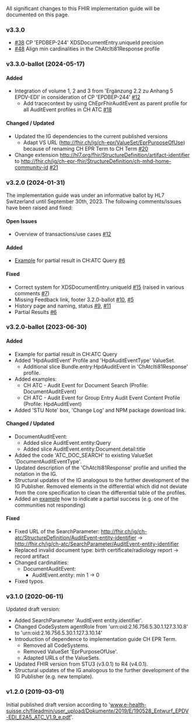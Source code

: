 
All significant changes to this FHIR implementation guide will be documented on this page.   

### v3.3.0

* [#38](https://github.com/ehealthsuisse/ch-atc/issues/38) CP 'EPDBEP-244' XDSDocumentEntry.uniqueId precision
* [#48](https://github.com/ehealthsuisse/ch-atc/issues/48) Align min cardinalities in the ChAtcIti81Response profile

### v3.3.0-ballot (2024-05-17)

#### Added
* Integration of volume 1, 2 and 3 from 'Ergänzung 2.2 zu Anhang 5 EPDV-EDI' in consideration of CP 'EPDBEP-244' [#12](https://github.com/ehealthsuisse/ch-atc/issues/12)
   * Add tracecontext by using ChEprFhirAuditEvent as parent profile for all AuditEvent profiles in CH ATC [#18](https://github.com/ehealthsuisse/ch-atc/issues/18)

#### Changed / Updated
* Updated the IG dependencies to the current published versions
   * Adapt VS URL (http://fhir.ch/ig/ch-epr/ValueSet/EprPurposeOfUse) because of renaming CH EPR Term to CH Term [#20](https://github.com/ehealthsuisse/ch-atc/issues/20)
* Change extension http://hl7.org/fhir/StructureDefinition/artifact-identifier to http://fhir.ch/ig/ch-epr-fhir/StructureDefinition/ch-mhd-home-community-id [#21](https://github.com/ehealthsuisse/ch-atc/issues/21)

### v3.2.0 (2024-01-31)
The implementation guide was under an informative ballot by HL7 Switzerland until September 30th, 2023. The following comments/issues have been raised and fixed:

#### Open Issues
* Overview of transactions/use cases [#12](https://github.com/ehealthsuisse/ch-atc/issues/12) 

#### Added
* [Example](Bundle-ch-atc-iti-81-response-sample.xml.html) for partial result in CH:ATC Query [#6](https://github.com/ehealthsuisse/ch-atc/issues/6)

#### Fixed
* Correct system for XDSDocumentEntry.uniqueId [#15](https://github.com/ehealthsuisse/ch-atc/issues/15) (raised in various comments [#7](https://github.com/ehealthsuisse/ch-atc/issues/7))
* Missing Feedback link, footer 3.2.0-ballot [#10](https://github.com/ehealthsuisse/ch-atc/issues/10), [#5](https://github.com/ehealthsuisse/ch-atc/issues/5)
* History page and naming, status [#9](https://github.com/ehealthsuisse/ch-atc/issues/9), [#11](https://github.com/ehealthsuisse/ch-atc/issues/11)  
* Partial Results [#6](https://github.com/ehealthsuisse/ch-atc/issues/6) 

### v3.2.0-ballot (2023-06-30)

#### Added
* Example for partial result in CH:ATC Query
* Added 'HpdAuditEvent' Profile and 'HpdAuditEventType' ValueSet.
   * Additional slice Bundle.entry:HpdAuditEvent in 'ChAtcIti81Response' profile.
* Added examples:
   * CH ATC - Audit Event for Document Search (Profile: DocumentAuditEvent)
   * CH ATC - Audit Event for Group Entry Audit Event Content Profile (Profile: HpdAuditEvent)
* Added 'STU Note' box, 'Change Log' and NPM package download link.

#### Changed / Updated
* DocumentAuditEvent:
   * Added slice AuditEvent.entity:Query
   * Added slice AuditEvent.entity:Document.detail:title
* Added the code 'ATC_DOC_SEARCH' to existing ValueSet 'DocumentAuditEventType'.
* Updated description of the 'ChAtcIti81Response' profile and unified the notation in the IG.
* Structural updates of the IG analogous to the further development of the IG Publisher. Removed elements in the differential which did not deviate from the core specification to clean the differential table of the profiles.
* Added an [example](Bundle-ch-atc-iti-81-response-sample.xml.html) how to indicate a partial success (e.g. one of the communities not responding)

#### Fixed
* Fixed URL of the SearchParameter: http://fhir.ch/ig/ch-atc/StructureDefinition/AuditEvent-entity-identifier -> http://fhir.ch/ig/ch-atc/SearchParameter/AuditEvent-entity-identifier
* Replaced invalid document type: birth certificate/radiology report -> record artifact
* Changed cardinalities:
   * DocumentAuditEvent: 
      * AuditEvent.entity: min 1 -> 0
* Fixed typos. 

### v3.1.0 (2020-06-11)
Updated draft version:
* Added SearchParameter 'AuditEvent entity.identifier'.
* Changed CodeSystem agentRole from 'urn:oid:2.16.756.5.30.1.127.3.10.8' to 'urn:oid:2.16.756.5.30.1.127.3.10.14'
* Introduction of dependence to implementation guide CH EPR Term.
   * Removed all CodeSystems.
   * Removed ValueSet 'EprPurposeOfUse'.
   * Adapted URLs of the ValueSets.
* Updated FHIR version from STU3 (v3.0.1) to R4 (v4.0.1).
* Structural updates of the IG analogous to the further development of the IG Publisher (e.g. new template).

### v1.2.0 (2019-03-01)
Initial published draft version according to 'www.e-health-suisse.ch/fileadmin/user_upload/Dokumente/2019/E/190528_Entwurf_EPDV-EDI_E2A5_ATC_V1.9_e.pdf'.